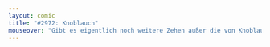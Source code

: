 ```yaml
---
layout: comic
title: "#2972: Knoblauch"
mouseover: "Gibt es eigentlich noch weitere Zehen außer die von Knoblauch und Füßen? Toleranzehen?"
---
```

